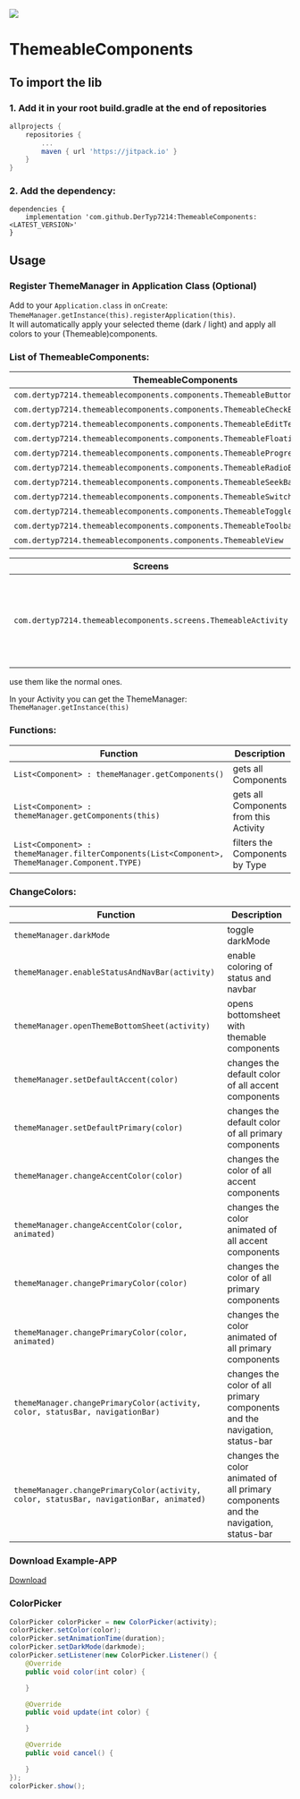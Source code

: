 [![](https://jitpack.io/v/DerTyp7214/ThemeableComponents.svg)](https://jitpack.io/#DerTyp7214/ThemeableComponents)

# ThemeableComponents

## To import the lib


### 1. Add it in your root build.gradle at the end of repositories
```gradle
allprojects {
    repositories {
        ...
        maven { url 'https://jitpack.io' }
    }
}
```

### 2. Add the dependency:
```gralde
dependencies {
    implementation 'com.github.DerTyp7214:ThemeableComponents:<LATEST_VERSION>'
}
```

## Usage

### Register ThemeManager in Application Class (Optional)

Add to your `Application.class` in `onCreate`: `ThemeManager.getInstance(this).registerApplication(this)`.<br/>
It will automatically apply your selected theme (dark / light) and apply all colors to your (Themeable)components.

### List of ThemeableComponents:

ThemeableComponents | Original
------------------------------------------------------------- | --
`com.dertyp7214.themeablecomponents.components.ThemeableButton` | MaterialButton
`com.dertyp7214.themeablecomponents.components.ThemeableCheckBox` | AppCompatCheckBox 
`com.dertyp7214.themeablecomponents.components.ThemeableEditText` | TextInputEditText 
`com.dertyp7214.themeablecomponents.components.ThemeableFloatingActionButton` | FloatingActionButton 
`com.dertyp7214.themeablecomponents.components.ThemeableProgressBar` | ProgressBar 
`com.dertyp7214.themeablecomponents.components.ThemeableRadioButton` | AppCompatRadioButton 
`com.dertyp7214.themeablecomponents.components.ThemeableSeekBar` | AppCompatSeekBar 
`com.dertyp7214.themeablecomponents.components.ThemeableSwitch` | Switch 
`com.dertyp7214.themeablecomponents.components.ThemeableToggleButton` | ToggleButton
`com.dertyp7214.themeablecomponents.components.ThemeableToolbar` | Toolbar 
`com.dertyp7214.themeablecomponents.components.ThemeableView` | View 

Screens | Description
-- | --
`com.dertyp7214.themeablecomponents.screens.ThemeableActivity` | extend from this instead of Activity. It activates default theme (dark/light)

use them like the normal ones.

In your Activity you can get the ThemeManager: `ThemeManager.getInstance(this)`

### Functions:

Function | Description
-- | --
`List<Component> : themeManager.getComponents()` | gets all Components
`List<Component> : themeManager.getComponents(this)` | gets all Components from this Activity
`List<Component> : themeManager.filterComponents(List<Component>, ThemeManager.Component.TYPE)` | filters the Components by Type


### ChangeColors:

Function | Description
-- | --
`themeManager.darkMode` | toggle darkMode
`themeManager.enableStatusAndNavBar(activity)` | enable coloring of status and navbar
`themeManager.openThemeBottomSheet(activity)` | opens bottomsheet with themable components
`themeManager.setDefaultAccent(color)` | changes the default color of all accent components
`themeManager.setDefaultPrimary(color)` | changes the default color of all primary components
`themeManager.changeAccentColor(color)` | changes the color of all accent components
`themeManager.changeAccentColor(color, animated)` | changes the color animated of all accent components
`themeManager.changePrimaryColor(color)` | changes the color of all primary components
`themeManager.changePrimaryColor(color, animated)` | changes the color animated of all primary components
`themeManager.changePrimaryColor(activity, color, statusBar, navigationBar)` | changes the color of all primary components and the navigation, status-bar
`themeManager.changePrimaryColor(activity, color, statusBar, navigationBar, animated)` | changes the color animated of all primary components and the navigation, status-bar

### Download Example-APP

[Download](https://github.com/DerTyp7214/ThemeableComponents/raw/master/app/release/app-release.apk)

### ColorPicker

```Java
ColorPicker colorPicker = new ColorPicker(activity);
colorPicker.setColor(color);
colorPicker.setAnimationTime(duration);
colorPicker.setDarkMode(darkmode);
colorPicker.setListener(new ColorPicker.Listener() {
    @Override
    public void color(int color) {

    }

    @Override
    public void update(int color) {

    }

    @Override
    public void cancel() {

    }
});
colorPicker.show();
```
